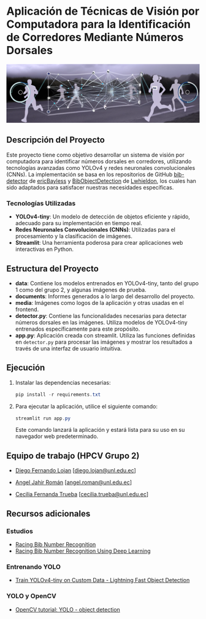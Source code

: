 # Aplicación de Técnicas de Visión por Computadora para la Identificación de Corredores Mediante Números Dorsales

![img](media/banner.png)

## Descripción del Proyecto

Este proyecto tiene como objetivo desarrollar un sistema de visión por computadora para identificar números dorsales en corredores, utilizando tecnologías avanzadas como YOLOv4 y redes neuronales convolucionales (CNNs). La implementación se basa en los repositorios de GitHub [bib-detector](https://github.com/ericBayless/bib-detector/tree/main) de [ericBayless](https://github.com/ericBayless) y [BibObjectDetection](https://github.com/Lwhieldon/BibObjectDetection) de [Lwhieldon](https://github.com/Lwhieldon), los cuales han sido adaptados para satisfacer nuestras necesidades específicas.

### Tecnologías Utilizadas

- **YOLOv4-tiny**: Un modelo de detección de objetos eficiente y rápido, adecuado para su implementación en tiempo real.
- **Redes Neuronales Convolucionales (CNNs)**: Utilizadas para el procesamiento y la clasificación de imágenes.
- **Streamlit**: Una herramienta poderosa para crear aplicaciones web interactivas en Python.

## Estructura del Proyecto

- **data**: Contiene los modelos entrenados en YOLOv4-tiny, tanto del grupo 1 como del grupo 2, y algunas imágenes de prueba.
- **documents**: Informes generados a lo largo del desarrollo del proyecto.
- **media**: Imágenes como logos de la aplicación y otras usadas en el frontend.
- **detector.py**: Contiene las funcionalidades necesarias para detectar números dorsales en las imágenes. Utiliza modelos de YOLOv4-tiny entrenados específicamente para este propósito.
- **app.py**: Aplicación creada con streamlit. Utiliza las funciones definidas en `detector.py` para procesar las imágenes y mostrar los resultados a través de una interfaz de usuario intuitiva.

## Ejecución

1. Instalar las dependencias necesarias:

    ```powershell
    pip install -r requirements.txt
    ```

2. Para ejecutar la aplicación, utilice el siguiente comando:

    ```powershell
    streamlit run app.py
    ```

    Este comando lanzará la aplicación y estará lista para su uso en su navegador web predeterminado.

## Equipo de trabajo (HPCV Grupo 2)

- [Diego Fernando Lojan](https://github.com/DiegoFernandoLojanTN) [diego.lojan@unl.edu.ec]
                
- [Angel Jahir Román](https://github.com/jahirxtrap) [angel.roman@unl.edu.ec]
                
- [Cecilia Fernanda Trueba](https://github.com/cftr28) [cecilia.trueba@unl.edu.ec]

## Recursos adicionales

### Estudios

- [Racing Bib Number Recognition](https://people.csail.mit.edu/talidekel/RBNR.html)
- [Racing Bib Number Recognition Using Deep Learning](https://www.researchgate.net/publication/335234017_Racing_Bib_Number_Recognition_Using_Deep_Learning)

### Entrenando YOLO

- [Train YOLOv4-tiny on Custom Data - Lightning Fast Object Detection](https://blog.roboflow.com/train-yolov4-tiny-on-custom-data-lighting-fast-detection/)

### YOLO y OpenCV
- [OpenCV tutorial: YOLO - object detection](https://opencv-tutorial.readthedocs.io/en/latest/yolo/yolo.html)